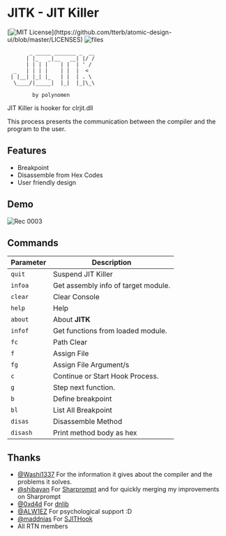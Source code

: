 
# JITK - JIT Killer
[![MIT License](https://img.shields.io/apm/l/atomic-design-ui.svg?)](https://github.com/tterb/atomic-design-ui/blob/master/LICENSES)
![files](https://img.shields.io/github/directory-file-count/polynomen/JITK)

```
       _ _____ _______ _  __
      | |_   _|__   __| |/ /
      | | | |    | |  | ' / 
  _   | | | |    | |  |  <  
 | |__| |_| |_   | |  | . \ 
  \____/|_____|  |_|  |_|\_\
                            
        by polynomen
```

JIT Killer is hooker for clrjit.dll

This process presents the communication between the compiler and the program to the user.

## Features

- Breakpoint
- Disassemble from Hex Codes
- User friendly design
  
## Demo

![Rec 0003](https://user-images.githubusercontent.com/54905232/177761753-f11b5ea9-c5b1-4353-98d5-ec272b13bd58.gif)

## Commands

| Parameter | Description                |
| -------- | ------------------------- |
| `quit` | Suspend JIT Killer |
| `infoa` | Get assembly info of target module. |
| `clear` | Clear Console |
| `help` | Help |
| `about` |  About **JITK** |
| `infof` |  Get functions from loaded module. |
| `fc` |  Path Clear |
| `f` |   Assign File |
| `fg` |  Assign File Argument/s |
| `c` |  Continue or Start Hook Process. |
| `g` |  Step next function. |
| `b` |  Define breakpoint |
| `bl` |  List All Breakpoint |
| `disas` |   Disassemble Method |
| `disash` |   Print method body as hex |


  
## Thanks

- [@Washi1337](https://www.github.com/Washi1337) For the information it gives about the compiler and the problems it solves.
- [@shibayan](https://www.github.com/shibayan) For [Sharprompt](https://github.com/shibayan/Sharprompt) and for quickly merging my improvements on Sharprompt
- [@0xd4d](https://www.github.com/0xd4d) For [dnlib](https://github.com/0xd4d/dnlib)
- [@ALW1EZ](https://github.com/ALW1EZ) For psychological support :D
- [@maddnias](https://github.com/maddnias) For [SJITHook](https://github.com/maddnias/SJITHook)
- All RTN members

  
